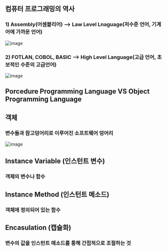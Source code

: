 

## 컴퓨터 프로그래밍의 역사
### 1) Assembly(어셈블리어) --> Law Level Lnaguage(저수준 언어, 기계어에 가까운 언어)
![image](https://github.com/user-attachments/assets/360fb60e-3dfc-47cc-9e29-2aca27d7a584)

### 2) FOTLAN, COBOL, BASIC --> High Level Language(고급 언어, 초보적인 수준의 고급언어)
![image](https://github.com/user-attachments/assets/91f42389-dc3b-4334-b8d1-da65122b344f)

## Porcedure Programming Language VS Object Programming Language
## 객체
### 변수들과 참고덩어리로 이루어진 소프트웨어 덩어리

![image](https://github.com/user-attachments/assets/964ac728-be33-4e22-bdc6-a4642c57d678)

## Instance Variable (인스턴트 변수)
### 객체의 변수나 함수

## Instance Method (인스턴트 메소드)
### 객체에 정의되어 있는 함수

## Encasulation (캡슐화)
### 변수의 값을 인스턴트 메소드를 통해 간접적으로 조절하는 것
